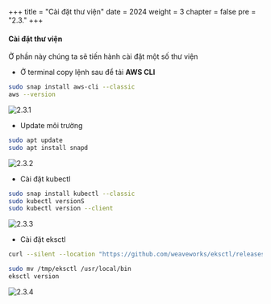 +++
title = "Cài đặt thư viện"
date = 2024
weight = 3
chapter = false
pre = "2.3."
+++

#### Cài đặt thư viện

Ở phần này chúng ta sẽ tiến hành cài đặt một số thư viện

- Ở terminal copy lệnh sau để tải **AWS CLI**

```bash
sudo snap install aws-cli --classic
aws --version
```

![2.3.1](/images/2-prerequisites/2.3.1.png)

- Update môi trường

```bash
sudo apt update
sudo apt install snapd
```

![2.3.2](/images/2-prerequisites/2.3.2.png)

- Cài đặt kubectl

```bash
sudo snap install kubectl --classic
sudo kubectl versionS
sudo kubectl version --client
```

![2.3.3](/images/2-prerequisites/2.3.3.png)

- Cài đặt eksctl

```bash
curl --silent --location "https://github.com/weaveworks/eksctl/releases/latest/download/eksctl_$(uname -s)_amd64.tar.gz" | tar xz -C /tmp

sudo mv /tmp/eksctl /usr/local/bin
eksctl version

```

![2.3.4](/images/2-prerequisites/2.3.4.png)
